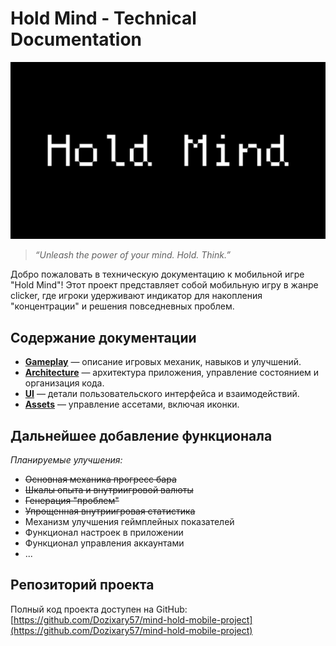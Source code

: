 # Hold Mind - Technical Documentation

![Hold Mind Cover](./hold_mind_cover.png)

> *“Unleash the power of your mind. Hold. Think.”*

Добро пожаловать в техническую документацию к мобильной игре "Hold Mind"! Этот проект представляет собой мобильную игру в жанре clicker, где игроки удерживают индикатор для накопления "концентрации" и решения повседневных проблем.

## Содержание документации

- **[Gameplay](./Gameplay/README.md)** — описание игровых механик, навыков и улучшений.
- **[Architecture](./Architecture/README.md)** — архитектура приложения, управление состоянием и организация кода.
- **[UI](./UI/README.md)** — детали пользовательского интерфейса и взаимодействий.
- **[Assets](./Assets/README.md)** — управление ассетами, включая иконки.

## Дальнейшее добавление функционала
*Планируемые улучшения:*
- ~~Основная механика прогресс бара~~
- ~~Шкалы опыта и внутриигровой валюты~~
- ~~Генерация "проблем"~~
- ~~Упрощенная внутриигровая статистика~~
- Механизм улучшения геймплейных показателей
- Функционал настроек в приложении
- Функционал управления аккаунтами
- ...

## Репозиторий проекта

Полный код проекта доступен на GitHub:
[https://github.com/Dozixary57/mind-hold-mobile-project](https://github.com/Dozixary57/mind-hold-mobile-project)
